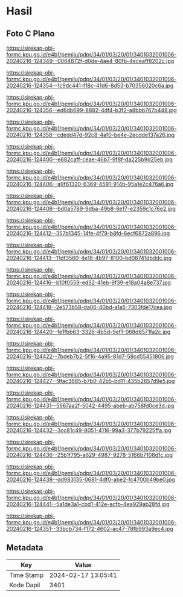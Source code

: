 # Hasil

## Foto C Plano

https://sirekap-obj-formc.kpu.go.id/e4b1/pemilu/pdpr/34/01/03/20/01/3401032001006-20240216-124349--0064872f-d0de-4ae4-80fb-4eceaff8202c.jpg

https://sirekap-obj-formc.kpu.go.id/e4b1/pemilu/pdpr/34/01/03/20/01/3401032001006-20240216-124354--1c9dc441-f18c-41d6-8d53-b70356020c6a.jpg

https://sirekap-obj-formc.kpu.go.id/e4b1/pemilu/pdpr/34/01/03/20/01/3401032001006-20240216-124356--ed6db699-8882-4df4-b3f2-a8bbb767b448.jpg

https://sirekap-obj-formc.kpu.go.id/e4b1/pemilu/pdpr/34/01/03/20/01/3401032001006-20240216-124358--cdedd47d-92c8-4af0-be4e-2ecdde137a26.jpg

https://sirekap-obj-formc.kpu.go.id/e4b1/pemilu/pdpr/34/01/03/20/01/3401032001006-20240216-124400--e882caff-ceae-46b7-9f8f-da225b9d25eb.jpg

https://sirekap-obj-formc.kpu.go.id/e4b1/pemilu/pdpr/34/01/03/20/01/3401032001006-20240216-124406--a9f61320-6369-4591-914b-95a1e2c476a6.jpg

https://sirekap-obj-formc.kpu.go.id/e4b1/pemilu/pdpr/34/01/03/20/01/3401032001006-20240216-124408--bd0a5789-9dba-49b8-8e17-e2359c1c76e2.jpg

https://sirekap-obj-formc.kpu.go.id/e4b1/pemilu/pdpr/34/01/03/20/01/3401032001006-20240216-124412--357b1345-14fe-4f79-b8fd-6ecf6872a896.jpg

https://sirekap-obj-formc.kpu.go.id/e4b1/pemilu/pdpr/34/01/03/20/01/3401032001006-20240216-124413--11df3560-4e18-4b97-8100-bd08741dbddc.jpg

https://sirekap-obj-formc.kpu.go.id/e4b1/pemilu/pdpr/34/01/03/20/01/3401032001006-20240216-124416--b10f0559-ed32-41eb-9f39-e18a04a8e737.jpg

https://sirekap-obj-formc.kpu.go.id/e4b1/pemilu/pdpr/34/01/03/20/01/3401032001006-20240216-124418--2e573b58-da06-40bd-a1a5-7303fde17cea.jpg

https://sirekap-obj-formc.kpu.go.id/e4b1/pemilu/pdpr/34/01/03/20/01/3401032001006-20240216-124420--fe1fbb63-3326-4b5d-9ef1-068d8571fa2c.jpg

https://sirekap-obj-formc.kpu.go.id/e4b1/pemilu/pdpr/34/01/03/20/01/3401032001006-20240216-124422--7bdeb7b2-5f16-4a95-81d7-58cd55451806.jpg

https://sirekap-obj-formc.kpu.go.id/e4b1/pemilu/pdpr/34/01/03/20/01/3401032001006-20240216-124427--9fac3685-b7b0-42b5-bd11-435b2657d9e5.jpg

https://sirekap-obj-formc.kpu.go.id/e4b1/pemilu/pdpr/34/01/03/20/01/3401032001006-20240216-124431--5967aa2f-5042-4495-abeb-ab758fd0ce3d.jpg

https://sirekap-obj-formc.kpu.go.id/e4b1/pemilu/pdpr/34/01/03/20/01/3401032001006-20240216-124432--3cc81c49-8051-4116-99a3-377b79225ffa.jpg

https://sirekap-obj-formc.kpu.go.id/e4b1/pemilu/pdpr/34/01/03/20/01/3401032001006-20240216-124436--25b1f795-a629-4987-9278-5166b7108d1c.jpg

https://sirekap-obj-formc.kpu.go.id/e4b1/pemilu/pdpr/34/01/03/20/01/3401032001006-20240216-124438--dd983135-0681-4df0-abe2-fc4700b49be0.jpg

https://sirekap-obj-formc.kpu.go.id/e4b1/pemilu/pdpr/34/01/03/20/01/3401032001006-20240216-124441--5a1de3a1-cbd1-412e-acfb-4ea929ab28fd.jpg

https://sirekap-obj-formc.kpu.go.id/e4b1/pemilu/pdpr/34/01/03/20/01/3401032001006-20240216-124351--33bcb734-f172-4602-ac47-78fb993a9ec4.jpg


## Metadata

| Key        | Value               |
| ---------- | ------------------- |
| Time Stamp | 2024-02-17 13:05:41 |
| Kode Dapil | 3401                |



